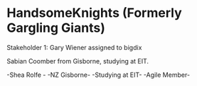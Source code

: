 # HandsomeKnights (Formerly Gargling Giants)

Stakeholder 1: Gary Wiener assigned to bigdix

Sabian Coomber from Gisborne, studying at EIT.

-Shea Rolfe - -NZ Gisborne-  -Studying at EIT-  -Agile Member-
